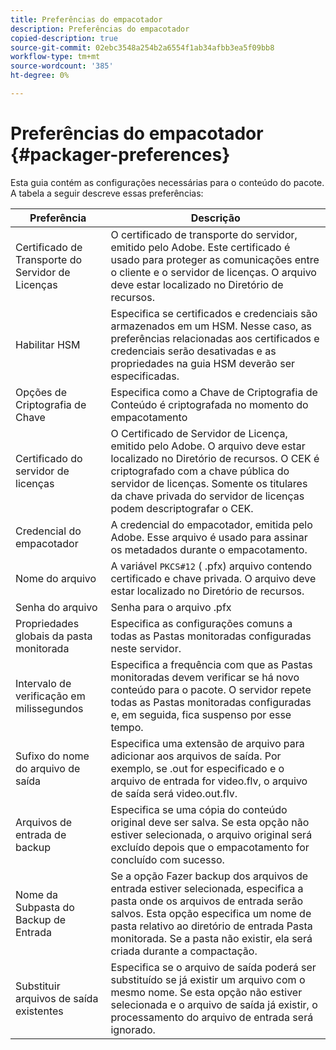 ```yaml
---
title: Preferências do empacotador
description: Preferências do empacotador
copied-description: true
source-git-commit: 02ebc3548a254b2a6554f1ab34afbb3ea5f09bb8
workflow-type: tm+mt
source-wordcount: '385'
ht-degree: 0%

---
```


# Preferências do empacotador {#packager-preferences}

Esta guia contém as configurações necessárias para o conteúdo do pacote. A tabela a seguir descreve essas preferências:

| Preferência | Descrição |
|--- |--- |
| Certificado de Transporte do Servidor de Licenças | O certificado de transporte do servidor, emitido pelo Adobe. Este certificado é usado para proteger as comunicações entre o cliente e o servidor de licenças. O arquivo deve estar localizado no Diretório de recursos. |
| Habilitar HSM | Especifica se certificados e credenciais são armazenados em um HSM. Nesse caso, as preferências relacionadas aos certificados e credenciais serão desativadas e as propriedades na guia HSM deverão ser especificadas. |
| Opções de Criptografia de Chave | Especifica como a Chave de Criptografia de Conteúdo é criptografada no momento do empacotamento |
| Certificado do servidor de licenças | O Certificado de Servidor de Licença, emitido pelo Adobe. O arquivo deve estar localizado no Diretório de recursos. O CEK é criptografado com a chave pública do servidor de licenças. Somente os titulares da chave privada do servidor de licenças podem descriptografar o CEK. |
| Credencial do empacotador | A credencial do empacotador, emitida pelo Adobe. Esse arquivo é usado para assinar os metadados durante o empacotamento. |
| Nome do arquivo | A variável `PKCS#12` ( .pfx) arquivo contendo certificado e chave privada. O arquivo deve estar localizado no Diretório de recursos. |
| Senha do arquivo | Senha para o arquivo .pfx |
| Propriedades globais da pasta monitorada | Especifica as configurações comuns a todas as Pastas monitoradas configuradas neste servidor. |
| Intervalo de verificação em milissegundos | Especifica a frequência com que as Pastas monitoradas devem verificar se há novo conteúdo para o pacote. O servidor repete todas as Pastas monitoradas configuradas e, em seguida, fica suspenso por esse tempo. |
| Sufixo do nome do arquivo de saída | Especifica uma extensão de arquivo para adicionar aos arquivos de saída. Por exemplo, se .out for especificado e o arquivo de entrada for video.flv, o arquivo de saída será video.out.flv. |
| Arquivos de entrada de backup | Especifica se uma cópia do conteúdo original deve ser salva. Se esta opção não estiver selecionada, o arquivo original será excluído depois que o empacotamento for concluído com sucesso. |
| Nome da Subpasta do Backup de Entrada | Se a opção Fazer backup dos arquivos de entrada estiver selecionada, especifica a pasta onde os arquivos de entrada serão salvos. Esta opção especifica um nome de pasta relativo ao diretório de entrada Pasta monitorada. Se a pasta não existir, ela será criada durante a compactação. |
| Substituir arquivos de saída existentes | Especifica se o arquivo de saída poderá ser substituído se já existir um arquivo com o mesmo nome. Se esta opção não estiver selecionada e o arquivo de saída já existir, o processamento do arquivo de entrada será ignorado. |
